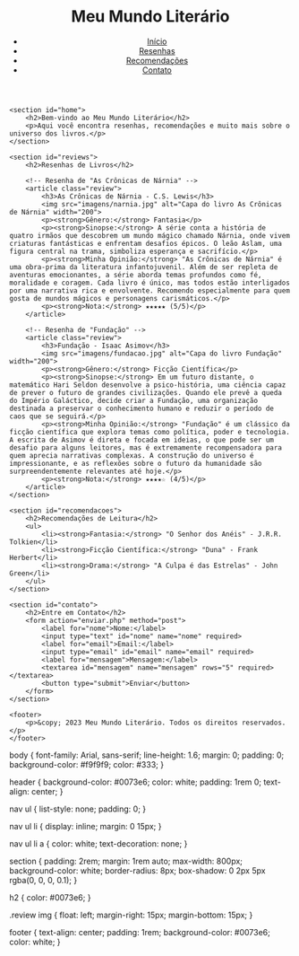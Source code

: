 <!DOCTYPE html>
<html lang="pt-BR">
<head>
    <meta charset="UTF-8">
    <meta name="viewport" content="width=device-width, initial-scale=1.0">
    <title>Meu Mundo Literário</title>
    <link rel="stylesheet" href="styles.css">
</head>
<body>
    <header>
        <h1>Meu Mundo Literário</h1>
        <nav>
            <ul>
                <li><a href="#home">Início</a></li>
                <li><a href="#reviews">Resenhas</a></li>
                <li><a href="#recomendacoes">Recomendações</a></li>
                <li><a href="#contato">Contato</a></li>
            </ul>
        </nav>
    </header>

    <section id="home">
        <h2>Bem-vindo ao Meu Mundo Literário</h2>
        <p>Aqui você encontra resenhas, recomendações e muito mais sobre o universo dos livros.</p>
    </section>

    <section id="reviews">
        <h2>Resenhas de Livros</h2>

        <!-- Resenha de "As Crônicas de Nárnia" -->
        <article class="review">
            <h3>As Crônicas de Nárnia - C.S. Lewis</h3>
            <img src="imagens/narnia.jpg" alt="Capa do livro As Crônicas de Nárnia" width="200">
            <p><strong>Gênero:</strong> Fantasia</p>
            <p><strong>Sinopse:</strong> A série conta a história de quatro irmãos que descobrem um mundo mágico chamado Nárnia, onde vivem criaturas fantásticas e enfrentam desafios épicos. O leão Aslam, uma figura central na trama, simboliza esperança e sacrifício.</p>
            <p><strong>Minha Opinião:</strong> "As Crônicas de Nárnia" é uma obra-prima da literatura infantojuvenil. Além de ser repleta de aventuras emocionantes, a série aborda temas profundos como fé, moralidade e coragem. Cada livro é único, mas todos estão interligados por uma narrativa rica e envolvente. Recomendo especialmente para quem gosta de mundos mágicos e personagens carismáticos.</p>
            <p><strong>Nota:</strong> ★★★★★ (5/5)</p>
        </article>

        <!-- Resenha de "Fundação" -->
        <article class="review">
            <h3>Fundação - Isaac Asimov</h3>
            <img src="imagens/fundacao.jpg" alt="Capa do livro Fundação" width="200">
            <p><strong>Gênero:</strong> Ficção Científica</p>
            <p><strong>Sinopse:</strong> Em um futuro distante, o matemático Hari Seldon desenvolve a psico-história, uma ciência capaz de prever o futuro de grandes civilizações. Quando ele prevê a queda do Império Galáctico, decide criar a Fundação, uma organização destinada a preservar o conhecimento humano e reduzir o período de caos que se seguirá.</p>
            <p><strong>Minha Opinião:</strong> "Fundação" é um clássico da ficção científica que explora temas como política, poder e tecnologia. A escrita de Asimov é direta e focada em ideias, o que pode ser um desafio para alguns leitores, mas é extremamente recompensadora para quem aprecia narrativas complexas. A construção do universo é impressionante, e as reflexões sobre o futuro da humanidade são surpreendentemente relevantes até hoje.</p>
            <p><strong>Nota:</strong> ★★★★☆ (4/5)</p>
        </article>
    </section>

    <section id="recomendacoes">
        <h2>Recomendações de Leitura</h2>
        <ul>
            <li><strong>Fantasia:</strong> "O Senhor dos Anéis" - J.R.R. Tolkien</li>
            <li><strong>Ficção Científica:</strong> "Duna" - Frank Herbert</li>
            <li><strong>Drama:</strong> "A Culpa é das Estrelas" - John Green</li>
        </ul>
    </section>

    <section id="contato">
        <h2>Entre em Contato</h2>
        <form action="enviar.php" method="post">
            <label for="nome">Nome:</label>
            <input type="text" id="nome" name="nome" required>
            <label for="email">Email:</label>
            <input type="email" id="email" name="email" required>
            <label for="mensagem">Mensagem:</label>
            <textarea id="mensagem" name="mensagem" rows="5" required></textarea>
            <button type="submit">Enviar</button>
        </form>
    </section>

    <footer>
        <p>&copy; 2023 Meu Mundo Literário. Todos os direitos reservados.</p>
    </footer>
</body>
</html>
body {
    font-family: Arial, sans-serif;
    line-height: 1.6;
    margin: 0;
    padding: 0;
    background-color: #f9f9f9;
    color: #333;
}

header {
    background-color: #0073e6;
    color: white;
    padding: 1rem 0;
    text-align: center;
}

nav ul {
    list-style: none;
    padding: 0;
}

nav ul li {
    display: inline;
    margin: 0 15px;
}

nav ul li a {
    color: white;
    text-decoration: none;
}

section {
    padding: 2rem;
    margin: 1rem auto;
    max-width: 800px;
    background-color: white;
    border-radius: 8px;
    box-shadow: 0 2px 5px rgba(0, 0, 0, 0.1);
}

h2 {
    color: #0073e6;
}

.review img {
    float: left;
    margin-right: 15px;
    margin-bottom: 15px;
}

footer {
    text-align: center;
    padding: 1rem;
    background-color: #0073e6;
    color: white;
}
